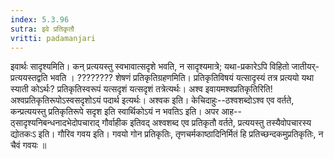 ```yaml
---
index: 5.3.96
sutra: इवे प्रतिकृतौ
vritti: padamanjari
---
```


 इवार्थः सादृश्यमिति। कन् प्रत्ययस्तु स्वभावात्सदृशे भवति, न सादृश्यमात्रे; यथा-प्रकारेऽपि विहितो जातीयर्-प्रत्ययस्तद्वति भवति । ???????? शेषणं प्रतिकृतिग्रहणमिति। प्रतिकृतिविषयं यत्सादृस्यं तत्र प्रत्ययो यथा स्याती कोऽर्थः? प्रतिकृतिस्वरूपं यत्सदृशं यत्सदृशं तत्रेत्यर्थः। अश्व इवायमश्वप्रतिकृतिरिति! अश्वप्रतिकृतिरूपोऽस्वसदृशोऽयं पदार्थ इत्यर्थः। अश्वक इति। केचिदाहुः--ठश्वशब्दोऽश्व एव वर्तते, कन्प्रत्ययस्तु प्रतिकृतिरूपे सदृश इति स्वार्थिकोऽयं न भवतिऽ इति। अपर आह--ठ्सादृश्यनिबन्धनादभेदोपचाराद् गौर्वाहीक इतिवद् अश्वशब्द एव प्रतिकृतौ वर्तते, प्रत्ययस्तु तस्यैवोपचारस्य द्योतकःऽ इति। गौरिव गवय इति। गवयो गोन प्रतिकृतिः, तृणचर्मकाष्ठादिनिर्मितं हि प्रतिच्छन्दकमुप्रतिकृतिः, न चैवं गवयः ॥